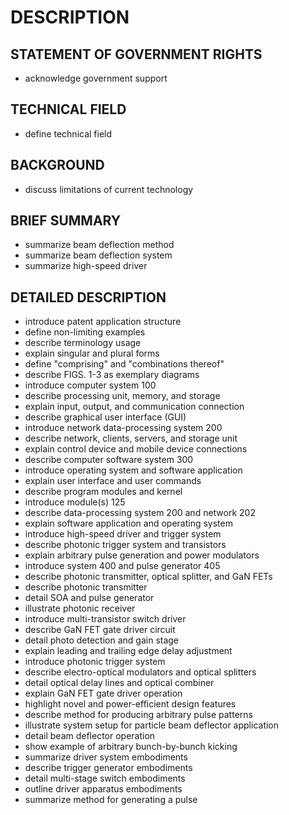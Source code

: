 # DESCRIPTION

## STATEMENT OF GOVERNMENT RIGHTS

- acknowledge government support

## TECHNICAL FIELD

- define technical field

## BACKGROUND

- discuss limitations of current technology

## BRIEF SUMMARY

- summarize beam deflection method
- summarize beam deflection system
- summarize high-speed driver

## DETAILED DESCRIPTION

- introduce patent application structure
- define non-limiting examples
- describe terminology usage
- explain singular and plural forms
- define "comprising" and "combinations thereof"
- describe FIGS. 1-3 as exemplary diagrams
- introduce computer system 100
- describe processing unit, memory, and storage
- explain input, output, and communication connection
- describe graphical user interface (GUI)
- introduce network data-processing system 200
- describe network, clients, servers, and storage unit
- explain control device and mobile device connections
- describe computer software system 300
- introduce operating system and software application
- explain user interface and user commands
- describe program modules and kernel
- introduce module(s) 125
- describe data-processing system 200 and network 202
- explain software application and operating system
- introduce high-speed driver and trigger system
- describe photonic trigger system and transistors
- explain arbitrary pulse generation and power modulators
- introduce system 400 and pulse generator 405
- describe photonic transmitter, optical splitter, and GaN FETs
- describe photonic transmitter
- detail SOA and pulse generator
- illustrate photonic receiver
- introduce multi-transistor switch driver
- describe GaN FET gate driver circuit
- detail photo detection and gain stage
- explain leading and trailing edge delay adjustment
- introduce photonic trigger system
- describe electro-optical modulators and optical splitters
- detail optical delay lines and optical combiner
- explain GaN FET gate driver operation
- highlight novel and power-efficient design features
- describe method for producing arbitrary pulse patterns
- illustrate system setup for particle beam deflector application
- detail beam deflector operation
- show example of arbitrary bunch-by-bunch kicking
- summarize driver system embodiments
- describe trigger generator embodiments
- detail multi-stage switch embodiments
- outline driver apparatus embodiments
- summarize method for generating a pulse

